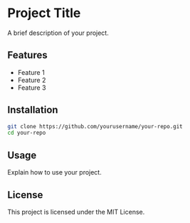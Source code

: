 # Project Title

A brief description of your project.

## Features

- Feature 1
- Feature 2
- Feature 3

## Installation

```bash
git clone https://github.com/yourusername/your-repo.git
cd your-repo
```

## Usage

Explain how to use your project.

## License

This project is licensed under the MIT License.